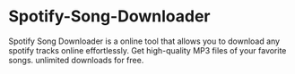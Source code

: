 # Spotify-Song-Downloader
Spotify Song Downloader is a online tool that allows you to download any spotify tracks online effortlessly. Get high-quality MP3 files of your favorite songs. unlimited downloads for free.

